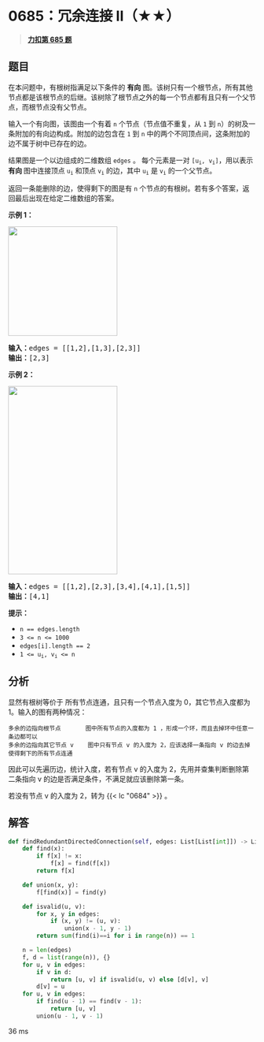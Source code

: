 # 0685：冗余连接 II（★★）


> <u>**[力扣第 685 题](https://leetcode.cn/problems/redundant-connection-ii/)**</u>

## 题目

<p>在本问题中，有根树指满足以下条件的 <strong>有向</strong> 图。该树只有一个根节点，所有其他节点都是该根节点的后继。该树除了根节点之外的每一个节点都有且只有一个父节点，而根节点没有父节点。</p>

<p>输入一个有向图，该图由一个有着 <code>n</code> 个节点（节点值不重复，从 <code>1</code> 到 <code>n</code>）的树及一条附加的有向边构成。附加的边包含在 <code>1</code> 到 <code>n</code> 中的两个不同顶点间，这条附加的边不属于树中已存在的边。</p>

<p>结果图是一个以边组成的二维数组 <code>edges</code> 。 每个元素是一对 <code>[u<sub>i</sub>, v<sub>i</sub>]</code>，用以表示 <strong>有向 </strong>图中连接顶点 <code>u<sub>i</sub></code> 和顶点 <code>v<sub>i</sub></code> 的边，其中 <code>u<sub>i</sub></code> 是 <code>v<sub>i</sub></code> 的一个父节点。</p>

<p>返回一条能删除的边，使得剩下的图是有 <code>n</code> 个节点的有根树。若有多个答案，返回最后出现在给定二维数组的答案。</p>



<p><strong>示例 1：</strong></p>
<img alt="" src="https://assets.leetcode.com/uploads/2020/12/20/graph1.jpg" style="width: 222px; height: 222px;" />
<pre>
<strong>输入：</strong>edges = [[1,2],[1,3],[2,3]]
<strong>输出：</strong>[2,3]
</pre>

<p><strong>示例 2：</strong></p>
<img alt="" src="https://assets.leetcode.com/uploads/2020/12/20/graph2.jpg" style="width: 222px; height: 382px;" />
<pre>
<strong>输入：</strong>edges = [[1,2],[2,3],[3,4],[4,1],[1,5]]
<strong>输出：</strong>[4,1]
</pre>



<p><strong>提示：</strong></p>

<ul>
<li><code>n == edges.length</code></li>
<li><code>3 <= n <= 1000</code></li>
<li><code>edges[i].length == 2</code></li>
<li><code>1 <= u<sub>i</sub>, v<sub>i</sub> <= n</code></li>
</ul>


## 分析

显然有根树等价于 所有节点连通，且只有一个节点入度为 0，其它节点入度都为 1。输入的图有两种情况：

	多余的边指向根节点		图中所有节点的入度都为 1 ，形成一个环，而且去掉环中任意一条边都可以
	多余的边指向其它节点 v	图中只有节点 v 的入度为 2，应该选择一条指向 v 的边去掉使得剩下的所有节点连通
	
因此可以先遍历边，统计入度，若有节点 v 的入度为 2，先用并查集判断删除第二条指向 v 的边是否满足条件，不满足就应该删除第一条。

若没有节点 v 的入度为 2，转为 {{< lc "0684" >}} 。

## 解答

```python
def findRedundantDirectedConnection(self, edges: List[List[int]]) -> List[int]:
    def find(x):
        if f[x] != x:
            f[x] = find(f[x])
        return f[x]

    def union(x, y):
        f[find(x)] = find(y)

    def isvalid(u, v):
        for x, y in edges:
            if (x, y) != (u, v):
                union(x - 1, y - 1)
        return sum(find(i)==i for i in range(n)) == 1

    n = len(edges)
    f, d = list(range(n)), {}
    for u, v in edges:
        if v in d:
            return [u, v] if isvalid(u, v) else [d[v], v]
        d[v] = u
    for u, v in edges:
        if find(u - 1) == find(v - 1):
            return [u, v]
        union(u - 1, v - 1)
```
36 ms



